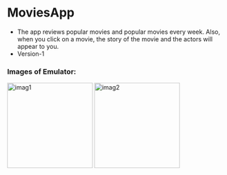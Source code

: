 # MoviesApp
- The app reviews popular movies and popular movies every week. Also, when you click on a movie, the story of the movie and the actors will appear to you.
- Version-1

### Images of Emulator:
<img width="198" alt="imag1" src="https://user-images.githubusercontent.com/67427643/92289787-691e4100-ef1a-11ea-8b60-c6ee384219c0.png">
<img width="198" alt="imag2" src="https://user-images.githubusercontent.com/67427643/92289790-6ae80480-ef1a-11ea-8190-728f2728267e.png">




